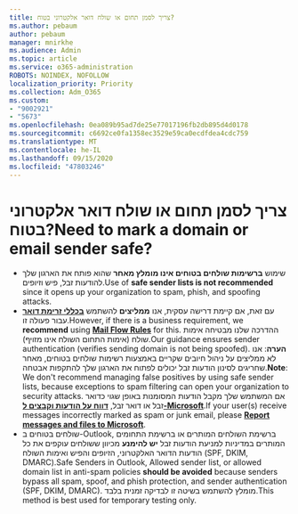 ```yaml
---
title: צריך לסמן תחום או שולח דואר אלקטרוני בטוח?
ms.author: pebaum
author: pebaum
manager: mnirkhe
ms.audience: Admin
ms.topic: article
ms.service: o365-administration
ROBOTS: NOINDEX, NOFOLLOW
localization_priority: Priority
ms.collection: Adm_O365
ms.custom:
- "9002921"
- "5673"
ms.openlocfilehash: 0ea089b95ad7de25e77017196fb2db895d4d0178
ms.sourcegitcommit: c6692ce0fa1358ec3529e59ca0ecdfdea4cdc759
ms.translationtype: MT
ms.contentlocale: he-IL
ms.lasthandoff: 09/15/2020
ms.locfileid: "47803246"
---
```

# <a name="need-to-mark-a-domain-or-email-sender-safe"></a><span data-ttu-id="1a8b9-102">צריך לסמן תחום או שולח דואר אלקטרוני בטוח?</span><span class="sxs-lookup"><span data-stu-id="1a8b9-102">Need to mark a domain or email sender safe?</span></span>

- <span data-ttu-id="1a8b9-103">שימוש **ברשימות שולחים בטוחים אינו מומלץ מאחר** שהוא פותח את הארגון שלך להודעות זבל, פיש וזיופים.</span><span class="sxs-lookup"><span data-stu-id="1a8b9-103">Use of **safe sender lists is not recommended** since it opens up your organization to spam, phish, and spoofing attacks.</span></span>
- <span data-ttu-id="1a8b9-104">עם זאת, אם קיימת דרישה עסקית, אנו **ממליצים** להשתמש **[בכללי זרימת דואר](https://docs.microsoft.com/microsoft-365/security/office-365-security/create-safe-sender-lists-in-office-365?view=o365-worldwide#recommended-use-mail-flow-rules)** עבור פעולה זו.</span><span class="sxs-lookup"><span data-stu-id="1a8b9-104">However, if there is a business requirement, we **recommend** using **[Mail Flow Rules](https://docs.microsoft.com/microsoft-365/security/office-365-security/create-safe-sender-lists-in-office-365?view=o365-worldwide#recommended-use-mail-flow-rules)** for this.</span></span> <span data-ttu-id="1a8b9-105">ההדרכה שלנו מבטיחה אימות שולח (אימות התחום השולח אינו מזויף).</span><span class="sxs-lookup"><span data-stu-id="1a8b9-105">Our guidance ensures sender authentication (verifies sending domain is not being spoofed).</span></span> <span data-ttu-id="1a8b9-106">**הערה**: אנו לא ממליצים על ניהול חיובים שקריים באמצעות רשימות שולחים בטוחים, מאחר שחריגים לסינון הודעות זבל יכולים לפתוח את הארגון שלך להתקפות אבטחה.</span><span class="sxs-lookup"><span data-stu-id="1a8b9-106">**Note**: We don't recommend managing false positives by using safe sender lists, because exceptions to spam filtering can open your organization to security attacks.</span></span> <span data-ttu-id="1a8b9-107">אם המשתמש שלך מקבל הודעות המסומנות באופן שגוי כדואר זבל או דואר זבל, **[דווח על הודעות וקבצים ל-Microsoft](https://protection.office.com/reportsubmission)**.</span><span class="sxs-lookup"><span data-stu-id="1a8b9-107">If your user(s) receive messages incorrectly marked as spam or junk email, please **[Report messages and files to Microsoft](https://protection.office.com/reportsubmission)**.</span></span>
- <span data-ttu-id="1a8b9-108">שולחים בטוחים ב-Outlook, ברשימת השולחים המותרים או ברשימת התחומים המותרים במדיניות למניעת הודעות זבל **יש להימנע** מכיוון ששולחים עוקפים את כל הודעות הדואר האלקטרוני, הזיופים והפיש ואימות השולח (SPF, DKIM, DMARC).</span><span class="sxs-lookup"><span data-stu-id="1a8b9-108">Safe Senders in Outlook, Allowed sender list, or allowed domain list in anti-spam policies **should be avoided** because senders bypass all spam, spoof, and phish protection, and sender authentication (SPF, DKIM, DMARC).</span></span> <span data-ttu-id="1a8b9-109">מומלץ להשתמש בשיטה זו לבדיקה זמנית בלבד.</span><span class="sxs-lookup"><span data-stu-id="1a8b9-109">This method is best used for temporary testing only.</span></span>
